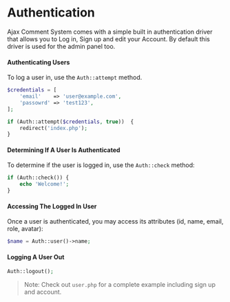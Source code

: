 # Authentication

Ajax Comment System comes with a simple built in authentication driver that allows you to Log in, Sign up and edit your Account. By default this driver is used for the admin panel too.

#### Authenticating Users

To log a user in, use the `Auth::attempt` method.

```php
$credentials = [
    'email'    => 'user@example.com',
    'passowrd' => 'test123',
];

if (Auth::attempt($credentials, true))  {
    redirect('index.php');
}
```

#### Determining If A User Is Authenticated

To determine if the user is logged in, use the `Auth::check` method:

```php
if (Auth::check()) {
    echo 'Welcome!';
}
```

#### Accessing The Logged In User

Once a user is authenticated, you may access its attributes (id, name, email, role, avatar):

```php
$name = Auth::user()->name;
```

#### Logging A User Out 

```php
Auth::logout();
```

> Note: Check out `user.php` for a complete example including sign up and account.
